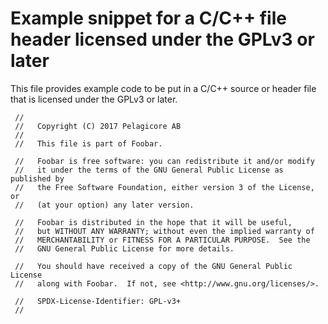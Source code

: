 # Example snippet for a C/C++ file header licensed under the GPLv3 or later

This file provides example code to be put in a C/C++ source or header
file that is licensed under the GPLv3 or later.

```
 //
 //   Copyright (C) 2017 Pelagicore AB
 // 
 //   This file is part of Foobar.

 //   Foobar is free software: you can redistribute it and/or modify
 //   it under the terms of the GNU General Public License as published by
 //   the Free Software Foundation, either version 3 of the License, or
 //   (at your option) any later version.

 //   Foobar is distributed in the hope that it will be useful,
 //   but WITHOUT ANY WARRANTY; without even the implied warranty of
 //   MERCHANTABILITY or FITNESS FOR A PARTICULAR PURPOSE.  See the
 //   GNU General Public License for more details.

 //   You should have received a copy of the GNU General Public License
 //   along with Foobar.  If not, see <http://www.gnu.org/licenses/>.
 
 //   SPDX-License-Identifier: GPL-v3+
 //
```

